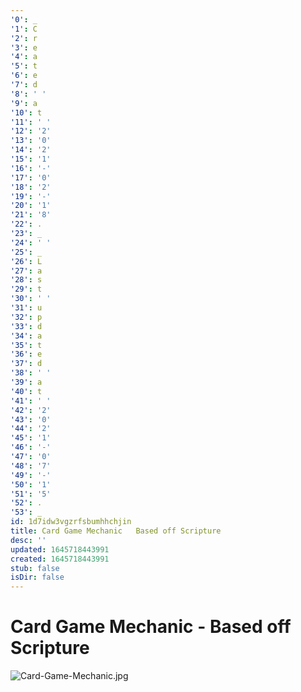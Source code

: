 ```yaml
---
'0': _
'1': C
'2': r
'3': e
'4': a
'5': t
'6': e
'7': d
'8': ' '
'9': a
'10': t
'11': ' '
'12': '2'
'13': '0'
'14': '2'
'15': '1'
'16': '-'
'17': '0'
'18': '2'
'19': '-'
'20': '1'
'21': '8'
'22': .
'23': _
'24': ' '
'25': _
'26': L
'27': a
'28': s
'29': t
'30': ' '
'31': u
'32': p
'33': d
'34': a
'35': t
'36': e
'37': d
'38': ' '
'39': a
'40': t
'41': ' '
'42': '2'
'43': '0'
'44': '2'
'45': '1'
'46': '-'
'47': '0'
'48': '7'
'49': '-'
'50': '1'
'51': '5'
'52': .
'53': _
id: 1d7idw3vgzrfsbumhhchjin
title: Card Game Mechanic   Based off Scripture
desc: ''
updated: 1645718443991
created: 1645718443991
stub: false
isDir: false
---
```


# Card Game Mechanic - Based off Scripture


![Card-Game-Mechanic.jpg](./_resources/Card_Game_Mechanic_-_Based_off_Scripture.resources/Card-Game-Mechanic.jpg)

